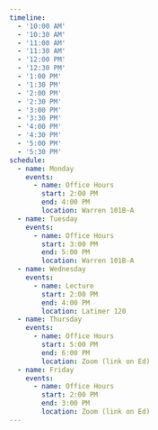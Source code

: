 ```yaml
---
timeline:
  - '10:00 AM'
  - '10:30 AM'
  - '11:00 AM'
  - '11:30 AM'
  - '12:00 PM'
  - '12:30 PM'
  - '1:00 PM'
  - '1:30 PM'
  - '2:00 PM'
  - '2:30 PM'
  - '3:00 PM'
  - '3:30 PM'
  - '4:00 PM'
  - '4:30 PM'
  - '5:00 PM'
  - '5:30 PM'
schedule:
  - name: Monday
    events:
      - name: Office Hours
        start: 2:00 PM
        end: 4:00 PM
        location: Warren 101B-A
  - name: Tuesday
    events:
      - name: Office Hours
        start: 3:00 PM
        end: 5:00 PM
        location: Warren 101B-A
  - name: Wednesday
    events:
      - name: Lecture
        start: 2:00 PM
        end: 4:00 PM
        location: Latimer 120
  - name: Thursday
    events:
      - name: Office Hours
        start: 5:00 PM
        end: 6:00 PM
        location: Zoom (link on Ed)
  - name: Friday
    events:
      - name: Office Hours
        start: 2:00 PM
        end: 3:00 PM
        location: Zoom (link on Ed)
---
```

